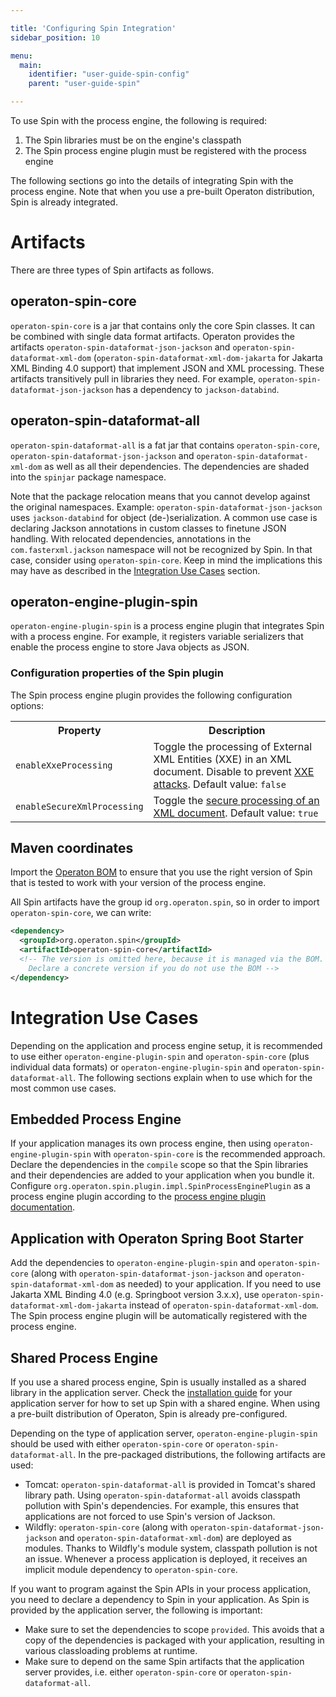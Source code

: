 ```yaml
---

title: 'Configuring Spin Integration'
sidebar_position: 10

menu:
  main:
    identifier: "user-guide-spin-config"
    parent: "user-guide-spin"

---
```


To use Spin with the process engine, the following is required:

1. The Spin libraries must be on the engine's classpath
1. The Spin process engine plugin must be registered with the process engine

The following sections go into the details of integrating Spin with the process engine. Note that when you use a pre-built Operaton distribution, Spin is already integrated.

# Artifacts

There are three types of Spin artifacts as follows.

## operaton-spin-core

`operaton-spin-core` is a jar that contains only the core Spin classes. It can be combined with single data format artifacts. Operaton provides the artifacts `operaton-spin-dataformat-json-jackson` and `operaton-spin-dataformat-xml-dom` (`operaton-spin-dataformat-xml-dom-jakarta` for Jakarta XML Binding 4.0 support) that implement JSON and XML processing. These artifacts transitively pull in libraries they need. For example, `operaton-spin-dataformat-json-jackson` has a dependency to `jackson-databind`.

## operaton-spin-dataformat-all

`operaton-spin-dataformat-all` is a fat jar that contains `operaton-spin-core`, `operaton-spin-dataformat-json-jackson` and `operaton-spin-dataformat-xml-dom` as well as all their dependencies. The dependencies are shaded into the `spinjar` package namespace.

Note that the package relocation means that you cannot develop against the original namespaces. Example: `operaton-spin-dataformat-json-jackson` uses `jackson-databind` for object (de-)serialization. A common use case is declaring Jackson annotations in custom classes to finetune JSON handling. With relocated dependencies, annotations in the `com.fasterxml.jackson` namespace will not be recognized by Spin. In that case, consider using `operaton-spin-core`. Keep in mind the implications this may have as described in the [Integration Use Cases](#integration-use-cases) section.

## operaton-engine-plugin-spin

`operaton-engine-plugin-spin` is a process engine plugin that integrates Spin with a process engine. For example, it
registers variable serializers that enable the process engine to store Java objects as JSON.

### Configuration properties of the Spin plugin

The Spin process engine plugin provides the following configuration options:

<table class="table table-striped">
  <tr>
    <th>Property</th>
    <th>Description</th>
  </tr>
  <tr>
    <td><code>enableXxeProcessing</code></td>
    <td>
        Toggle the processing of External XML Entities (XXE) in an XML document. Disable to prevent
        <a href="https://en.wikipedia.org/wiki/XML_external_entity_attack">XXE attacks</a>.
        Default value: <code>false</code>
    </td>
  </tr>
  <tr>
    <td><code>enableSecureXmlProcessing</code></td>
    <td>
        Toggle the <a href="https://docs.oracle.com/en/java/javase/13/security/java-api-xml-processing-jaxp-security-guide.html">secure processing of an XML document</a>.
        Default value: <code>true</code>
    </td>
  </tr>
</table>

## Maven coordinates

Import the [Operaton BOM](../../../get-started/apache-maven.md) to ensure that you use the right version of Spin that is tested to work with your version of the process engine.

All Spin artifacts have the group id `org.operaton.spin`, so in order to import `operaton-spin-core`, we can write:

```xml
<dependency>
  <groupId>org.operaton.spin</groupId>
  <artifactId>operaton-spin-core</artifactId>
  <!-- The version is omitted here, because it is managed via the BOM.
    Declare a concrete version if you do not use the BOM -->
</dependency>
```

# Integration Use Cases

Depending on the application and process engine setup, it is recommended to use either `operaton-engine-plugin-spin` and `operaton-spin-core` (plus individual data formats) or `operaton-engine-plugin-spin` and `operaton-spin-dataformat-all`. The following sections explain when to use which for the most common use cases.

## Embedded Process Engine

If your application manages its own process engine, then using `operaton-engine-plugin-spin` with `operaton-spin-core` is the recommended approach. Declare the dependencies in the `compile` scope so that the Spin libraries and their dependencies are added to your application when you bundle it. Configure `org.operaton.spin.plugin.impl.SpinProcessEnginePlugin` as a process engine plugin according to the [process engine plugin documentation](../../user-guide/process-engine/process-engine-plugins.md).

## Application with Operaton Spring Boot Starter

Add the dependencies to `operaton-engine-plugin-spin` and `operaton-spin-core` (along with `operaton-spin-dataformat-json-jackson` and `operaton-spin-dataformat-xml-dom` as needed) to your application. If you need to use Jakarta XML Binding 4.0 (e.g. Springboot version 3.x.x), use `operaton-spin-dataformat-xml-dom-jakarta` instead of `operaton-spin-dataformat-xml-dom`.
The Spin process engine plugin will be automatically registered with the process engine.

## Shared Process Engine

If you use a shared process engine, Spin is usually installed as a shared library in the application server. Check the [installation guide](../../installation/full/index.md) for your application server for how to set up Spin with a shared engine. When using a pre-built distribution of Operaton, Spin is already pre-configured.

Depending on the type of application server, `operaton-engine-plugin-spin` should be used with either `operaton-spin-core` or `operaton-spin-dataformat-all`. In the pre-packaged distributions, the following artifacts are used:

* Tomcat: `operaton-spin-dataformat-all` is provided in Tomcat's shared library path. Using `operaton-spin-dataformat-all` avoids classpath pollution with Spin's dependencies. For example, this ensures that applications are not forced to use Spin's version of Jackson.
* Wildfly: `operaton-spin-core` (along with `operaton-spin-dataformat-json-jackson` and `operaton-spin-dataformat-xml-dom`) are deployed as modules. Thanks to Wildfly's module system, classpath pollution is not an issue. Whenever a process application is deployed, it receives an implicit module dependency to `operaton-spin-core`.

If you want to program against the Spin APIs in your process application, you need to declare a dependency to Spin in your application. As Spin is provided by the application server, the following is important:

* Make sure to set the dependencies to scope `provided`. This avoids that a copy of the dependencies is packaged with your application, resulting in various classloading problems at runtime.
* Make sure to depend on the same Spin artifacts that the application server provides, i.e. either `operaton-spin-core` or `operaton-spin-dataformat-all`.
